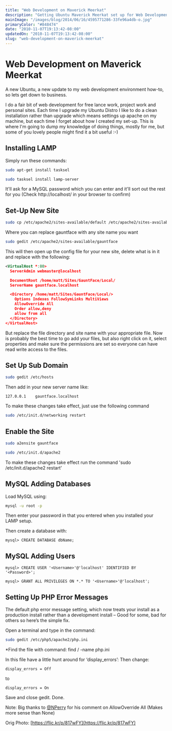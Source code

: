 ```yaml
---
title: "Web Development on Maverick Meerkat"
description: "Getting Ubuntu Maverick Meerkat set up for Web Development with an Apache Server."
mainImage: "/images/blog/2014/06/16/4595771286-33fe96a4db-o.jpg"
primaryColor: "#848474"
date: "2010-11-07T19:13:42-08:00"
updatedOn: "2010-11-07T19:13:42-08:00"
slug: "web-development-on-maverick-meerkat"
---
```


# Web Development on Maverick Meerkat

A new Ubuntu, a new update to my web development environment how-to, so lets get down to business.

I do a fair bit of web development for free lance work, project work and personal sites. Each time I upgrade my Ubuntu Distro I like to do a clean installation rather than upgrade which means settings up apache on my machine, but each time I forget about how I created my set-up. This is where I'm going to dump my knowledge of doing things, mostly for me, but some of you lovely people might find it a bit useful :-)

## Installing LAMP

Simply run these commands:

```bash
sudo apt-get install tasksel
```

```bash
sudo tasksel install lamp-server
```

It'll ask for a MySQL password which you can enter and it'll sort out the rest for you (Check http://localhost/ in your browser to confirm)

## Set-Up New Site

```bash
sudo cp /etc/apache2/sites-available/default /etc/apache2/sites-available/gauntface
```

Where you can replace gauntface with any site name you want

```bash
sudo gedit /etc/apache2/sites-available/gauntface
```

This will then open up the config file for your new site, delete what is in it and replace with the following:

```xml
<VirtualHost *:80>
  ServerAdmin webmaster@localhost

  DocumentRoot /home/matt/Sites/GauntFace/Local/
  ServerName gauntface.localhost

  <Directory /home/matt/Sites/GauntFace/Local/>
    Options Indexes FollowSymLinks MultiViews
    AllowOverride All
    Order allow,deny
    allow from all
  </Directory>
</VirtualHost>
```

But replace the file directory and site name with your appropriate file. Now is probably the best time to go add your files, but also right click on it, select properties and make sure the permissions are set so everyone can have read write access to the files.

## Set Up Sub Domain

```bash
sudo gedit /etc/hosts
```

Then add in your new server name like:

```
127.0.0.1    gauntface.localhost
```

To make these changes take effect, just use the following command

```bash
sudo /etc/init.d/networking restart
```

## Enable the Site

```bash
sudo a2ensite gauntface
```

```bash
sudo /etc/init.d/apache2
```

To make these changes take effect run the command 'sudo /etc/init.d/apache2 restart'

## MySQL Adding Databases

Load MySQL using:

```bash
mysql -u root -p
```

Then enter your password in that you entered when you installed your LAMP setup.

Then create a database with:

```
mysql> CREATE DATABASE dbName;
```

## MySQL Adding Users

```
mysql> CREATE USER '<Username>'@'localhost' IDENTIFIED BY '<Password>';

mysql> GRANT ALL PRIVILEGES ON *.* TO '<Username>'@'localhost';
```

## Setting Up PHP Error Messages

The default php error message setting, which now treats your install as a production install rather than a development install – Good for some, bad for others so here’s the simple fix.

Open a terminal and type in the command:

```bash
sudo gedit /etc/php5/apache2/php.ini
```

*Find the file with command: find / -name php.ini

In this file have a little hunt around for ‘display_errors’: Then change:

```
display_errors = Off
```

to

```
display_errors = On
```

Save and close gedit. Done.

Note: Big thanks to [@NPerry](http://www.twitter.com/NPerry) for his comment on AllowOverride All (Makes more sense than None)

Orig Photo: [https://flic.kr/p/817wFY](https://flic.kr/p/817wFY)